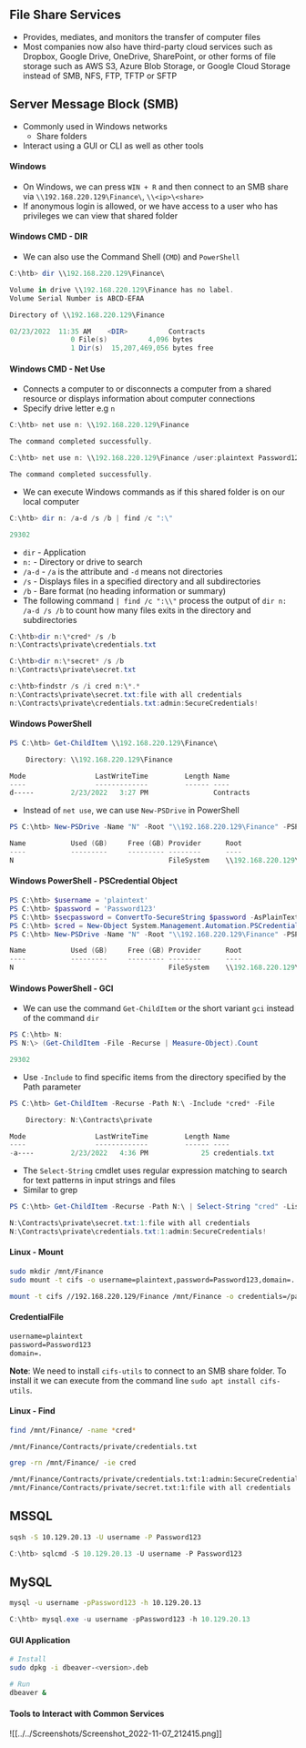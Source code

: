 ## File Share Services
* Provides, mediates, and monitors the transfer of computer files
* Most companies now also have third-party cloud services such as Dropbox, Google Drive, OneDrive, SharePoint, or other forms of file storage such as AWS S3, Azure Blob Storage, or Google Cloud Storage instead of SMB, NFS, FTP, TFTP or SFTP

## Server Message Block (SMB)
* Commonly used in Windows networks
	* Share folders
* Interact using a GUI or CLI as well as other tools

#### Windows
* On Windows, we can press `WIN + R` and then connect to an SMB share via `\\192.168.220.129\Finance\`, `\\<ip>\<share>`
* If anonymous login is allowed, or we have access to a user who has privileges we can view that shared folder

#### Windows CMD - DIR
* We can also use the Command Shell (`CMD`) and `PowerShell`

```powershell
C:\htb> dir \\192.168.220.129\Finance\

Volume in drive \\192.168.220.129\Finance has no label.
Volume Serial Number is ABCD-EFAA

Directory of \\192.168.220.129\Finance

02/23/2022  11:35 AM    <DIR>          Contracts
               0 File(s)          4,096 bytes
               1 Dir(s)  15,207,469,056 bytes free
```

#### Windows CMD - Net Use
* Connects a computer to or disconnects a computer from a shared resource or displays information about computer connections
* Specify drive letter e.g `n`

```powershell
C:\htb> net use n: \\192.168.220.129\Finance

The command completed successfully.
```

```powershell
C:\htb> net use n: \\192.168.220.129\Finance /user:plaintext Password123

The command completed successfully.
```

* We can execute Windows commands as if this shared folder is on our local computer

```powershell
C:\htb> dir n: /a-d /s /b | find /c ":\"

29302
```

* `dir` - Application
* `n:` - Directory or drive to search 
* `/a-d` - `/a` is the attribute and `-d` means not directories
* `/s` - Displays files in a specified directory and all subdirectories
* `/b` - Bare format (no heading information or summary)
* The following command `| find /c ":\\"` process the output of `dir n: /a-d /s /b` to count how many files exits in the directory and subdirectories

```powershell
C:\htb>dir n:\*cred* /s /b
n:\Contracts\private\credentials.txt

C:\htb>dir n:\*secret* /s /b
n:\Contracts\private\secret.txt
```

```powershell
c:\htb>findstr /s /i cred n:\*.*
n:\Contracts\private\secret.txt:file with all credentials
n:\Contracts\private\credentials.txt:admin:SecureCredentials!
```

#### Windows PowerShell
```powershell
PS C:\htb> Get-ChildItem \\192.168.220.129\Finance\

    Directory: \\192.168.220.129\Finance

Mode                 LastWriteTime         Length Name
----                 -------------         ------ ----
d-----         2/23/2022   3:27 PM                Contracts
```

* Instead of `net use`, we can use `New-PSDrive` in PowerShell

```powershell
PS C:\htb> New-PSDrive -Name "N" -Root "\\192.168.220.129\Finance" -PSProvider "FileSystem"

Name           Used (GB)     Free (GB) Provider      Root                                               CurrentLocation
----           ---------     --------- --------      ----                                               ---------------
N                                      FileSystem    \\192.168.220.129\Finance
```

#### Windows PowerShell - PSCredential Object
```powershell
PS C:\htb> $username = 'plaintext'
PS C:\htb> $password = 'Password123'
PS C:\htb> $secpassword = ConvertTo-SecureString $password -AsPlainText -Force
PS C:\htb> $cred = New-Object System.Management.Automation.PSCredential $username, $secpassword
PS C:\htb> New-PSDrive -Name "N" -Root "\\192.168.220.129\Finance" -PSProvider "FileSystem" -Credential $cred

Name           Used (GB)     Free (GB) Provider      Root                                                              CurrentLocation
----           ---------     --------- --------      ----                                                              ---------------
N                                      FileSystem    \\192.168.220.129\Finance
```

#### Windows PowerShell - GCI
* We can use the command `Get-ChildItem` or the short variant `gci` instead of the command `dir`

```powershell
PS C:\htb> N:
PS N:\> (Get-ChildItem -File -Recurse | Measure-Object).Count

29302
```

* Use `-Include` to find specific items from the directory specified by the Path parameter

```powershell
PS C:\htb> Get-ChildItem -Recurse -Path N:\ -Include *cred* -File

    Directory: N:\Contracts\private

Mode                 LastWriteTime         Length Name
----                 -------------         ------ ----
-a----         2/23/2022   4:36 PM             25 credentials.txt
```

* The `Select-String` cmdlet uses regular expression matching to search for text patterns in input strings and files
* Similar to grep

```powershell
PS C:\htb> Get-ChildItem -Recurse -Path N:\ | Select-String "cred" -List

N:\Contracts\private\secret.txt:1:file with all credentials
N:\Contracts\private\credentials.txt:1:admin:SecureCredentials!
```

#### Linux - Mount
```sh
sudo mkdir /mnt/Finance
sudo mount -t cifs -o username=plaintext,password=Password123,domain=. //192.168.220.129/Finance /mnt/Finance
```

```sh
mount -t cifs //192.168.220.129/Finance /mnt/Finance -o credentials=/path/credentialfile
```

#### CredentialFile
```txt
username=plaintext
password=Password123
domain=.
```

**Note**: We need to install `cifs-utils` to connect to an SMB share folder. To install it we can execute from the command line `sudo apt install cifs-utils`.

#### Linux - Find
```sh
find /mnt/Finance/ -name *cred*

/mnt/Finance/Contracts/private/credentials.txt
```

```sh
grep -rn /mnt/Finance/ -ie cred

/mnt/Finance/Contracts/private/credentials.txt:1:admin:SecureCredentials!
/mnt/Finance/Contracts/private/secret.txt:1:file with all credentials
```

## MSSQL
```sh
sqsh -S 10.129.20.13 -U username -P Password123
```

```powershell
C:\htb> sqlcmd -S 10.129.20.13 -U username -P Password123
```

## MySQL
```sh
mysql -u username -pPassword123 -h 10.129.20.13
```

```powershell
C:\htb> mysql.exe -u username -pPassword123 -h 10.129.20.13
```

#### GUI Application
```sh
# Install
sudo dpkg -i dbeaver-<version>.deb

# Run 
dbeaver &
```

#### Tools to Interact with Common Services
![[../../Screenshots/Screenshot_2022-11-07_212415.png]]
